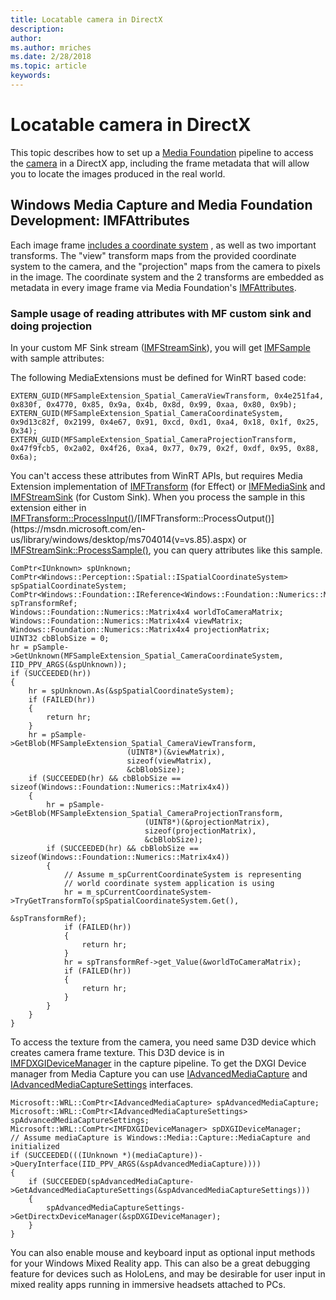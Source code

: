 ```yaml
---
title: Locatable camera in DirectX
description: 
author: 
ms.author: mriches
ms.date: 2/28/2018
ms.topic: article
keywords: 
---
```




# Locatable camera in DirectX

This topic describes how to set up a [Media Foundation](https://msdn.microsoft.com/en-us/library/windows/desktop/ms694197(v=vs.85).aspx) pipeline to access the [camera](locatable-camera.md) in a DirectX app, including the frame metadata that will allow you to locate the images produced in the real world.

## Windows Media Capture and Media Foundation Development: IMFAttributes

Each image frame [includes a coordinate system](locatable-camera.md#images-with-coordinate-systems) , as well as two important transforms. The "view" transform maps from the provided coordinate system to the camera, and the "projection" maps from the camera to pixels in the image. The coordinate system and the 2 transforms are embedded as metadata in every image frame via Media Foundation's [IMFAttributes](https://msdn.microsoft.com/en-us/library/windows/desktop/ms704598(v=vs.85).aspx).

### Sample usage of reading attributes with MF custom sink and doing projection

In your custom MF Sink stream ([IMFStreamSink](https://msdn.microsoft.com/en-us/library/windows/desktop/ms705657(v=vs.85).aspx)), you will get [IMFSample](https://msdn.microsoft.com/en-us/library/windows/desktop/ms702192(v=vs.85).aspx) with sample attributes:

The following MediaExtensions must be defined for WinRT based code:

```
EXTERN_GUID(MFSampleExtension_Spatial_CameraViewTransform, 0x4e251fa4, 0x830f, 0x4770, 0x85, 0x9a, 0x4b, 0x8d, 0x99, 0xaa, 0x80, 0x9b);
EXTERN_GUID(MFSampleExtension_Spatial_CameraCoordinateSystem, 0x9d13c82f, 0x2199, 0x4e67, 0x91, 0xcd, 0xd1, 0xa4, 0x18, 0x1f, 0x25, 0x34);
EXTERN_GUID(MFSampleExtension_Spatial_CameraProjectionTransform, 0x47f9fcb5, 0x2a02, 0x4f26, 0xa4, 0x77, 0x79, 0x2f, 0xdf, 0x95, 0x88, 0x6a);
```

You can't access these attributes from WinRT APIs, but requires Media Extension implementation of [IMFTransform](https://msdn.microsoft.com/en-us/library/windows/desktop/ms696260(v=vs.85).aspx) (for Effect) or [IMFMediaSink](https://msdn.microsoft.com/en-us/library/windows/desktop/ms694262(v=vs.85).aspx) and [IMFStreamSink](https://msdn.microsoft.com/en-us/library/windows/desktop/ms705657(v=vs.85).aspx) (for Custom Sink). When you process the sample in this extension either in [IMFTransform::ProcessInput()](https://msdn.microsoft.com/en-us/library/windows/desktop/ms703131(v=vs.85).aspx)/[IMFTransform::ProcessOutput()](https://msdn.microsoft.com/en-us/library/windows/desktop/ms704014(v=vs.85).aspx) or [IMFStreamSink::ProcessSample()](https://msdn.microsoft.com/en-us/library/windows/desktop/ms696208(v=vs.85).aspx), you can query attributes like this sample.

```
ComPtr<IUnknown> spUnknown;
ComPtr<Windows::Perception::Spatial::ISpatialCoordinateSystem> spSpatialCoordinateSystem;
ComPtr<Windows::Foundation::IReference<Windows::Foundation::Numerics::Matrix4x4>> spTransformRef;
Windows::Foundation::Numerics::Matrix4x4 worldToCameraMatrix;
Windows::Foundation::Numerics::Matrix4x4 viewMatrix;
Windows::Foundation::Numerics::Matrix4x4 projectionMatrix;
UINT32 cbBlobSize = 0;
hr = pSample->GetUnknown(MFSampleExtension_Spatial_CameraCoordinateSystem, IID_PPV_ARGS(&spUnknown));
if (SUCCEEDED(hr))
{
    hr = spUnknown.As(&spSpatialCoordinateSystem);
    if (FAILED(hr))
    {
        return hr;
    }
    hr = pSample->GetBlob(MFSampleExtension_Spatial_CameraViewTransform,
                          (UINT8*)(&viewMatrix),
                          sizeof(viewMatrix),
                          &cbBlobSize);
    if (SUCCEEDED(hr) && cbBlobSize == sizeof(Windows::Foundation::Numerics::Matrix4x4))
    {
        hr = pSample->GetBlob(MFSampleExtension_Spatial_CameraProjectionTransform,
                              (UINT8*)(&projectionMatrix),
                              sizeof(projectionMatrix),
                              &cbBlobSize);
        if (SUCCEEDED(hr) && cbBlobSize == sizeof(Windows::Foundation::Numerics::Matrix4x4))
        {
            // Assume m_spCurrentCoordinateSystem is representing
            // world coordinate system application is using
            hr = m_spCurrentCoordinateSystem->TryGetTransformTo(spSpatialCoordinateSystem.Get(),
                                                                &spTransformRef);
            if (FAILED(hr))
            {
                return hr;
            }
            hr = spTransformRef->get_Value(&worldToCameraMatrix);
            if (FAILED(hr))
            {
                return hr;
            }
        }
    }
}
```

To access the texture from the camera, you need same D3D device which creates camera frame texture. This D3D device is in [IMFDXGIDeviceManager](https://msdn.microsoft.com/en-us/library/windows/desktop/hh447906(v=vs.85).aspx) in the capture pipeline. To get the DXGI Device manager from Media Capture you can use [IAdvancedMediaCapture](https://msdn.microsoft.com/en-us/library/windows/desktop/hh802709(v=vs.85).aspx) and [IAdvancedMediaCaptureSettings](https://msdn.microsoft.com/en-us/library/windows/desktop/hh802712(v=vs.85).aspx) interfaces.

```
Microsoft::WRL::ComPtr<IAdvancedMediaCapture> spAdvancedMediaCapture;
Microsoft::WRL::ComPtr<IAdvancedMediaCaptureSettings> spAdvancedMediaCaptureSettings;
Microsoft::WRL::ComPtr<IMFDXGIDeviceManager> spDXGIDeviceManager;
// Assume mediaCapture is Windows::Media::Capture::MediaCapture and initialized
if (SUCCEEDED(((IUnknown *)(mediaCapture))->QueryInterface(IID_PPV_ARGS(&spAdvancedMediaCapture))))
{
    if (SUCCEEDED(spAdvancedMediaCapture->GetAdvancedMediaCaptureSettings(&spAdvancedMediaCaptureSettings)))
    {
        spAdvancedMediaCaptureSettings->GetDirectxDeviceManager(&spDXGIDeviceManager);
    }
}
```

You can also enable mouse and keyboard input as optional input methods for your Windows Mixed Reality app. This can also be a great debugging feature for devices such as HoloLens, and may be desirable for user input in mixed reality apps running in immersive headsets attached to PCs.